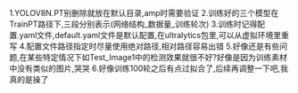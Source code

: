 1.YOLOV8N.PT别删除就放在默认目录,amp时需要验证
2.训练好的三个模型在TrainPT路径下,三段分别表示(网络结构_数据量_训练轮次)
3.训练时记得配置.yaml文件,default.yaml文件是默认配置,在ultralytics包里,可以从虚拟环境里重写
4.配置文件路径指定时尽量使用绝对路径,相对路径容易出错
5.好像还是有些问题,在某些特定情况下如Test_Image1中的检测效果就很不好?好像是因为训练素材中没有类似的图片,哭哭
6.好像训练100轮之后有点过拟合了,后续再调整一下吧,我真的是操了